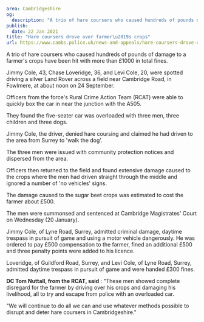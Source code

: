 ```yaml
area: Cambridgeshire
og:
  description: "A trio of hare coursers who caused hundreds of pounds of damage to a farmer\u2019s crops have been hit with more than \xA31000 in total fines."
publish:
  date: 22 Jan 2021
title: "Hare coursers drove over farmer\u2019s crops"
url: https://www.cambs.police.uk/news-and-appeals/hare-coursers-drove-over-farmers-crops
```

A trio of hare coursers who caused hundreds of pounds of damage to a farmer's crops have been hit with more than £1000 in total fines.

Jimmy Cole, 43, Chase Loveridge, 36, and Levi Cole, 20, were spotted driving a silver Land Rover across a field near Cambridge Road, in Fowlmere, at about noon on 24 September.

Officers from the force's Rural Crime Action Team (RCAT) were able to quickly box the car in near the junction with the A505.

They found the five-seater car was overloaded with three men, three children and three dogs.

Jimmy Cole, the driver, denied hare coursing and claimed he had driven to the area from Surrey to 'walk the dog'.

The three men were issued with community protection notices and dispersed from the area.

Officers then returned to the field and found extensive damage caused to the crops where the men had driven straight through the middle and ignored a number of 'no vehicles' signs.

The damage caused to the sugar beet crops was estimated to cost the farmer about £500.

The men were summonsed and sentenced at Cambridge Magistrates' Court on Wednesday (20 January).

Jimmy Cole, of Lyne Road, Surrey, admitted criminal damage, daytime trespass in pursuit of game and using a motor vehicle dangerously. He was ordered to pay £500 compensation to the farmer, fined an additional £500 and three penalty points were added to his licence.

Loveridge, of Guildford Road, Surrey, and Levi Cole, of Lyne Road, Surrey, admitted daytime trespass in pursuit of game and were handed £300 fines.

**DC Tom Nuttall, from the RCAT, said** : "These men showed complete disregard for the farmer by driving over his crops and damaging his livelihood, all to try and escape from police with an overloaded car.

"We will continue to do all we can and use whatever methods possible to disrupt and deter hare coursers in Cambridgeshire."
